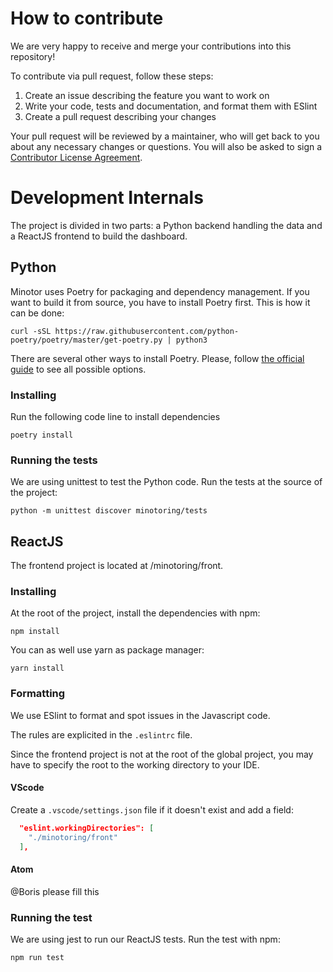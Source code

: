 # How to contribute

We are very happy to receive and merge your contributions into this repository!

To contribute via pull request, follow these steps:

1. Create an issue describing the feature you want to work on
2. Write your code, tests and documentation, and format them with ESlint
3. Create a pull request describing your changes

Your pull request will be reviewed by a maintainer, who will get back to you about any necessary changes or questions. You will also be asked to sign a [Contributor License Agreement](https://cla-assistant.io/).

# Development Internals

The project is divided in two parts: a Python backend handling the data and a ReactJS frontend to build the dashboard.

## Python
 
Minotor uses Poetry for packaging and dependency management. If you want to build it from source, you have to install Poetry first. This is how it can be done:

```
curl -sSL https://raw.githubusercontent.com/python-poetry/poetry/master/get-poetry.py | python3
```
There are several other ways to install Poetry. Please, follow [the official guide](https://python-poetry.org/docs/#installation) to see all possible options.

### Installing

Run the following code line to install dependencies

```
poetry install
```

### Running the tests

We are using unittest to test the Python code. Run the tests at the source of the project:
```
python -m unittest discover minotoring/tests
```

## ReactJS

The frontend project is located at /minotoring/front. 

### Installing

At the root of the project, install the dependencies with npm:
```
npm install
```

You can as well use yarn as package manager:
```
yarn install
```

### Formatting
We use ESlint to format and spot issues in the Javascript code. 

The rules are explicited in the ```.eslintrc```  file. 

Since the frontend project is not at the root of the global project, you may have to specify the root to the working directory to your IDE.

#### VScode

Create a ```.vscode/settings.json``` file if it doesn't exist and add a field:
```json
  "eslint.workingDirectories": [
    "./minotoring/front"
  ],
```

#### Atom

@Boris please fill this

### Running the test

We are using jest to run our ReactJS tests.
Run the test with npm:
```
npm run test
```